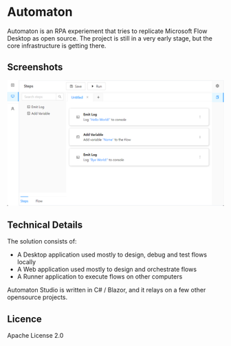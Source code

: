 # Automaton

Automaton is an RPA experiement that tries to replicate Microsoft Flow Desktop as open source. The project is still in a very early stage, but the core infrastructure is getting there.

## Screenshots

![Screenshot 01](/screenshots/Screenshot-2022-05-27-103012.png?raw=true "Automaton Studio Designer")

## Technical Details

The solution consists of:
- A Desktop application used mostly to design, debug and test flows locally
- A Web application used mostly to design and orchestrate flows
- A Runner application to execute flows on other computers

Automaton Studio is written in C# / Blazor, and it relays on a few other opensource projects.

## Licence

Apache License 2.0
